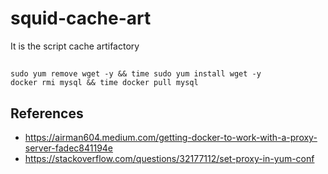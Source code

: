 # squid-cache-art

It is the script cache artifactory

## 

```
sudo yum remove wget -y && time sudo yum install wget -y
docker rmi mysql && time docker pull mysql
```

## References

- https://airman604.medium.com/getting-docker-to-work-with-a-proxy-server-fadec841194e
- https://stackoverflow.com/questions/32177112/set-proxy-in-yum-conf
